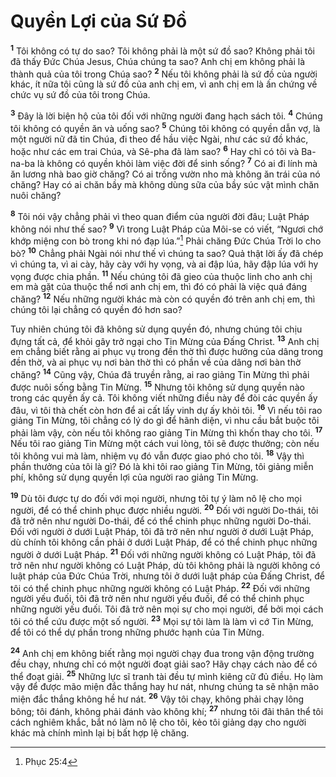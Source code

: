 # Quyền Lợi của Sứ Đồ
<sup><b>1</b></sup> Tôi không có tự do sao? Tôi không phải là một sứ đồ sao? Không phải tôi đã thấy Đức Chúa Jesus, Chúa chúng ta sao? Anh chị em không phải là thành quả của tôi trong Chúa sao? <sup><b>2</b></sup> Nếu tôi không phải là sứ đồ của người khác, ít nữa tôi cũng là sứ đồ của anh chị em, vì anh chị em là ấn chứng về chức vụ sứ đồ của tôi trong Chúa.

<sup><b>3</b></sup> Đây là lời biện hộ của tôi đối với những người đang hạch sách tôi. <sup><b>4</b></sup> Chúng tôi không có quyền ăn và uống sao? <sup><b>5</b></sup> Chúng tôi không có quyền dẫn vợ, là một người nữ đã tin Chúa, đi theo để hầu việc Ngài, như các sứ đồ khác, hoặc như các em trai Chúa, và Sê-pha đã làm sao? <sup><b>6</b></sup> Hay chỉ có tôi và Ba-na-ba là không có quyền khỏi làm việc đời để sinh sống? <sup><b>7</b></sup> Có ai đi lính mà ăn lương nhà bao giờ chăng? Có ai trồng vườn nho mà không ăn trái của nó chăng? Hay có ai chăn bầy mà không dùng sữa của bầy súc vật mình chăn nuôi chăng?

<sup><b>8</b></sup> Tôi nói vậy chẳng phải vì theo quan điểm của người đời đâu; Luật Pháp không nói như thế sao? <sup><b>9</b></sup> Vì trong Luật Pháp của Môi-se có viết, “Ngươi chớ khớp miệng con bò trong khi nó đạp lúa.”[^1] Phải chăng Đức Chúa Trời lo cho bò? <sup><b>10</b></sup> Chẳng phải Ngài nói như thế vì chúng ta sao? Quả thật lời ấy đã chép vì chúng ta, vì ai cày, hãy cày với hy vọng, và ai đập lúa, hãy đập lúa với hy vọng được chia phần. <sup><b>11</b></sup> Nếu chúng tôi đã gieo của thuộc linh cho anh chị em mà gặt của thuộc thể nơi anh chị em, thì đó có phải là việc quá đáng chăng? <sup><b>12</b></sup> Nếu những người khác mà còn có quyền đó trên anh chị em, thì chúng tôi lại chẳng có quyền đó hơn sao?

Tuy nhiên chúng tôi đã không sử dụng quyền đó, nhưng chúng tôi chịu đựng tất cả, để khỏi gây trở ngại cho Tin Mừng của Đấng Christ. <sup><b>13</b></sup> Anh chị em chẳng biết rằng ai phục vụ trong đền thờ thì được hưởng của dâng trong đền thờ, và ai phục vụ nơi bàn thờ thì có phần về của dâng nơi bàn thờ chăng? <sup><b>14</b></sup> Cũng vậy, Chúa đã truyền rằng, ai rao giảng Tin Mừng thì phải được nuôi sống bằng Tin Mừng. <sup><b>15</b></sup> Nhưng tôi không sử dụng quyền nào trong các quyền ấy cả. Tôi không viết những điều này để đòi các quyền ấy đâu, vì tôi thà chết còn hơn để ai cất lấy vinh dự ấy khỏi tôi. <sup><b>16</b></sup> Vì nếu tôi rao giảng Tin Mừng, tôi chẳng có lý do gì để hãnh diện, vì nhu cầu bắt buộc tôi phải làm vậy, còn nếu tôi không rao giảng Tin Mừng thì khốn thay cho tôi. <sup><b>17</b></sup> Nếu tôi rao giảng Tin Mừng một cách vui lòng, tôi sẽ được thưởng; còn nếu tôi không vui mà làm, nhiệm vụ đó vẫn được giao phó cho tôi. <sup><b>18</b></sup> Vậy thì phần thưởng của tôi là gì? Đó là khi tôi rao giảng Tin Mừng, tôi giảng miễn phí, không sử dụng quyền lợi của người rao giảng Tin Mừng.

<sup><b>19</b></sup> Dù tôi được tự do đối với mọi người, nhưng tôi tự ý làm nô lệ cho mọi người, để có thể chinh phục được nhiều người. <sup><b>20</b></sup> Đối với người Do-thái, tôi đã trở nên như người Do-thái, để có thể chinh phục những người Do-thái. Đối với người ở dưới Luật Pháp, tôi đã trở nên như người ở dưới Luật Pháp, dù chính tôi không cần phải ở dưới Luật Pháp, để có thể chinh phục những người ở dưới Luật Pháp. <sup><b>21</b></sup> Đối với những người không có Luật Pháp, tôi đã trở nên như người không có Luật Pháp, dù tôi không phải là người không có luật pháp của Đức Chúa Trời, nhưng tôi ở dưới luật pháp của Đấng Christ, để tôi có thể chinh phục những người không có Luật Pháp. <sup><b>22</b></sup> Đối với những người yếu đuối, tôi đã trở nên như người yếu đuối, để có thể chinh phục những người yếu đuối. Tôi đã trở nên mọi sự cho mọi người, để bởi mọi cách tôi có thể cứu được một số người. <sup><b>23</b></sup> Mọi sự tôi làm là làm vì cớ Tin Mừng, để tôi có thể dự phần trong những phước hạnh của Tin Mừng.

<sup><b>24</b></sup> Anh chị em không biết rằng mọi người chạy đua trong vận động trường đều chạy, nhưng chỉ có một người đoạt giải sao? Hãy chạy cách nào để có thể đoạt giải. <sup><b>25</b></sup> Những lực sĩ tranh tài đều tự mình kiêng cữ đủ điều. Họ làm vậy để được mão miện đắc thắng hay hư nát, nhưng chúng ta sẽ nhận mão miện đắc thắng không hề hư nát. <sup><b>26</b></sup> Vậy tôi chạy, không phải chạy lông bông; tôi đánh, không phải đánh vào không khí; <sup><b>27</b></sup> nhưng tôi đãi thân thể tôi cách nghiêm khắc, bắt nó làm nô lệ cho tôi, kẻo tôi giảng dạy cho người khác mà chính mình lại bị bất hợp lệ chăng.

[^1]: Phục 25:4